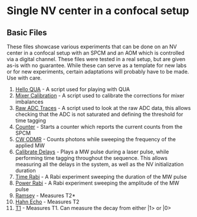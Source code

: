 # Single NV center in a confocal setup

## Basic Files
These files showcase various experiments that can be done on an NV center in a confocal setup with an SPCM and an AOM
which is controlled via a digital channel.
These files were tested in a real setup, but are given as-is with no guarantee.
While these can serve as a template for new labs or for new experiments, certain adaptations will probably have to be made.
Use with care.

1. [Hello QUA](hello_qua.py) - A script used for playing with QUA
2. [Mixer Calibration](manual_mixer_calibration.py) - A script used to calibrate the corrections for mixer imbalances
3. [Raw ADC Traces](raw_adc_traces.py) - A script used to look at the raw ADC data, this allows checking that the ADC is
not saturated and defining the threshold for time tagging
4. [Counter](counter.py) - Starts a counter which reports the current counts from the SPCM
5. [CW ODMR](cw_odmr.py) - Counts photons while sweeping the frequency of the applied MW
6. [Calibrate Delays](calibrate_delays.py) - Plays a MW pulse during a laser pulse, while performing time tagging 
throughout the sequence. This allows measuring all the delays in the system, as well as the NV initialization duration
7. [Time Rabi](time_rabi.py) - A Rabi experiment sweeping the duration of the MW pulse
8. [Power Rabi](power_rabi.py) - A Rabi experiment sweeping the amplitude of the MW pulse
9. [Ramsey](ramsey.py) - Measures T2*
10. [Hahn Echo](hahn_echo.py) - Measures T2
11. [T1](T1.py) - Measures T1. Can measure the decay from either |1> or |0>
